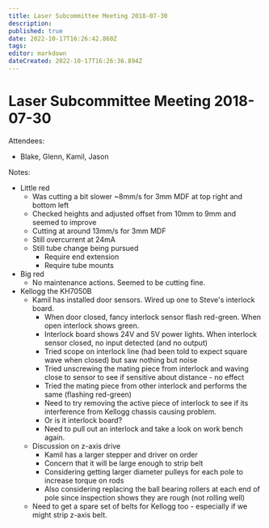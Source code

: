 ```yaml
---
title: Laser Subcommittee Meeting 2018-07-30
description: 
published: true
date: 2022-10-17T16:26:42.860Z
tags: 
editor: markdown
dateCreated: 2022-10-17T16:26:36.894Z
---
```


# Laser Subcommittee Meeting 2018-07-30

Attendees:

-   Blake, Glenn, Kamil, Jason

Notes:

-   Little red
    -   Was cutting a bit slower \~8mm/s for 3mm MDF at top right and bottom left
    -   Checked heights and adjusted offset from 10mm to 9mm and seemed to improve
    -   Cutting at around 13mm/s for 3mm MDF
    -   Still overcurrent at 24mA
    -   Still tube change being pursued
        -   Require end extension
        -   Require tube mounts
-   Big red
    -   No maintenance actions. Seemed to be cutting fine.
-   Kellogg the KH7050B
    -   Kamil has installed door sensors. Wired up one to Steve's interlock board.
        -   When door closed, fancy interlock sensor flash red-green. When open interlock shows green.
        -   Interlock board shows 24V and 5V power lights. When interlock sensor closed, no input detected (and no output)
        -   Tried scope on interlock line (had been told to expect square wave when closed) but saw nothing but noise
        -   Tried unscrewing the mating piece from interlock and waving close to sensor to see if sensitive about distance - no effect
        -   Tried the mating piece from other interlock and performs the same (flashing red-green)
        -   Need to try removing the active piece of interlock to see if its interference from Kellogg chassis causing problem.
        -   Or is it interlock board?
        -   Need to pull out an interlock and take a look on work bench again.
    -   Discussion on z-axis drive
        -   Kamil has a larger stepper and driver on order
        -   Concern that it will be large enough to strip belt
        -   Considering getting larger diameter pulleys for each pole to increase torque on rods
        -   Also considering replacing the ball bearing rollers at each end of pole since inspection shows they are rough (not rolling well)
    -   Need to get a spare set of belts for Kellogg too - especially if we might strip z-axis belt.
